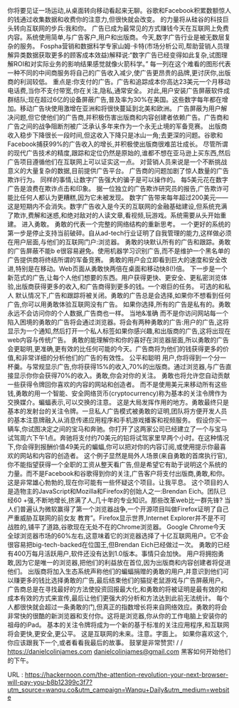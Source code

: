 你将要见证一场运动,从桌面转向移动看起来无聊。谷歌和Facebook积累数额惊人的钱通过收集数据和收费你的注意力,但很快就会改变。 
 的力量将从硅谷的科技巨头转向互联网的步兵:我和你。 
 广告已成为最常见的方式赚钱今天在互联网上免费内容。系统使用简单,与广告客户,用户和出版商。今天,数字广告行业是被无数层复杂的服务。 
 Fospha营销和数据科学专家山姆·卡特(市场分析公司,帮助营销人员理解异类数据获取更多的顾客成本效益)解释说:“数字广告已经变得如此复杂,试图理解ROI和对实际业务的影响结果感觉就像火箭科学。” 
 每一列在这个难看的图形代表一种不同的中间商服务将自己的广告收入减少,使广告更昂贵的品牌,更讨厌你,出版商的利润较低。 
 重点是:你支付的广告。广告和追踪成本你高达23美元一个月移动电话费,当你不支付带宽,你在关注,隐私,通常安全。 
 对此,用户安装广告屏蔽软件成群结队;现在超过6亿的设备屏蔽广告,普及率为30%在美国。这些数字每年都在增加。移动广告块使用激增在亚洲和将很快蔓延到北美和欧洲。 
 广告屏蔽为用户解决问题,但它使他们的广告商,并积极伤害出版商和内容创建者依赖广告。广告商和广告之间的战争阻断剂被广泛承认多年来作为一个永无止境的军备竞赛。 
 出版商收入稳步下降很长一段时间,但这收入下降只是冰山一角;去更深的问题。谷歌和Facebook捕获99%的广告收入的增长,并积极使出版商很难茁壮成长。 
 尽管所谓的现代广告技术的精度,跟踪和定位仍然是原始的,谁都不想在亚马逊上买东西,然后广告项目遵循他们在互联网上可以证实这一点。 
 对营销人员来说是一个不断挑战意义的大量复杂的数据,目前提供广告平台。 
 广告商的问题加剧了惊人数量的广告欺诈行为。 
 同样的事情,让数字广告强大的骗子是可以操作的。 
 每5美元花在数字广告是浪费在欺诈点击和印象。 
 据一位独立的广告欺诈研究员的报告,广告欺诈可能比任何人都认为更糟糕,因为它未被发现。 
 数字广告带来每年超过200美元——这是短期内不会消失。数字广告收入是今天的互联网的金融基础建设,但系统充满了欺诈,费解和迷惑,和绝对敌对的人读文章,看视频,玩游戏。系统需要从头开始重建。 
 进入勇敢。 
 勇敢的代表一个完整的网络结构的重新思考。 
 一个更好的系统的第一步是停止支持当前破碎。自从ad-tech行业证明了自我管理的能力,这样做必须在用户层面,与他们的互联网门户:浏览器。 
 勇敢的块默认所有的广告和跟踪。勇敢的广告屏蔽不能b 
 e很容易避免。使用机器学习识别广告,而不是维护一个黑名单的广告提供商将终结所谓的军备竞赛。 
 勇敢的用户会立即看到巨大的速度和安全改进,特别是在移动。Web页面从勇敢快两倍在桌面和移动快8(!)倍。 
 下一步是一个新范式的广告,让每个人他们想要的东西。用户获得更快、更安全、更私密浏览体验,出版商获得更多的收入,和广告商得到更多的钱。一个艰巨的任务。 
 可选的和私人 
 默认情况下,广告和跟踪将被关闭。勇敢的广告总是会选择,如果你不想看到任何广告,你可以用勇敢体验互联网没有广告。 
 如果你选择,所有的广告是私有的。勇敢永远不会访问你的个人数据,广告商也一样。 
 当地&准确 
 而不是你访问网站每一个陷入困境的勇敢的广告将会通过浏览器。将会有两种勇敢的广告:用户的广告,这将显示为一个通知,然后打开一个私人标签如果你感兴趣,和出版商的广告,这将出现在web内容与传统广告。 
 勇敢的能理解你和你的喜好在浏览器层面,所以勇敢的广告会更聪明,更准确,更有效的比任何可能的今天。广告商将为他们的钱获得更多的价值,和非常详细的分析他们的广告的有效性。 
 公平和聪明 
 用户,你将得到一个分一杯羹。与常规显示广告,你将获得15%的收入,70%的出版商。通过浏览器,与广告直接显示你你会获得70%的收入。勇敢,你会对你的关注。 
 勇敢也将允许您自动贡献一些获得令牌回你喜欢的内容的网站和创造者。 
 而不是使用美元来移动所有这些钱,勇敢的用一个智能、安全网络货币(cryptocurrency)称为基本的关注令牌作为交换媒介。蝙蝠表示,可以交换的注意。 
 这是大局发挥作用的地方。勇敢最终只是基本的发射台的关注令牌。一旦私人广告模式被勇敢的证明,团队将方便开发人员的基本注意牌融入从消息传递应用程序和手机游戏播客和视频服务。 
 假设你买一辆车,你试图决定之间的宝马和奔驰。你打开了这两家公司已经建立了一个与宝马试驾周六下午1点。奔驰将支付约70美元的铅将试驾家里早两个小时。在这种情况下,你会得到报酬价值49美元的蝙蝠,你可以把对你的内容订阅,或使用提示你最喜欢的网站和内容的创造者。 
 这个例子显然是局外人场景(来自勇敢的首席执行官),你不能指望获得一个全职的工资从整天看广告,但是希望它有助于说明这个系统的力量。而不是Facebook和谷歌得到你的关注,广告客户将支付出版商,勇敢,和你。 
 这是非常雄心勃勃的,现在你可能有一些怀疑这个项目。让我平息。 
 这个项目的人是造物主的JavaScript和Mozilla和Firefox的创始人之一:Brendan Eich。团队已经60 +强,不断地增长,挤满了人,几十年的专业知识。那些改革web比一群先锋? 
 当人们普遍认为微软赢得了第一个浏览器战争,一个开源项目叫做Firefox证明了自己严重威胁互联网的前女友 
 教育”。Firefox显示世界,Internet Explorer并不是不可战胜的,铺平了道路,谷歌现在无处不在的Chrome浏览器。 
 Google Chrome今天全球浏览器市场的60%左右,这意味着它的浏览器选择了十亿互联网用户。它不会很容易把big-tech-backed在位国王,但Brendan Eich已经做过一次。 
 勇敢的已经有400万每月活跃用户,软件还没有达到1.0版本。事情只会加快。 
 用户将拥抱勇敢,因为它是唯一的浏览器,把他们的利益放在首位,因为出版商和内容创建者将促进他们。 
 出版商将加入生态系统声称他们的蝙蝠捐赠的勇敢的用户,并意识到他们可以赚更多的钱比选择勇敢的广告,最后结束他们的猫捉老鼠游戏与广告屏蔽用户。 
 广告商总是在寻找最好的方法使投资回报最大化,和勇敢的将被证明是最有效的和成本有效的方式来宣传,最后让他们更强大的分析和方法达到此前无法统计。 
 每个人都很快就会超过一条勇敢的门,但真正的指数增长将来自网络效应。勇敢的将会非常快的很酷的新浏览器和支付你。这将是浏览器,你从你的工作电脑上安装你的祖母的iPad。 
 基本的关注令牌将成为一个新的基于标准的关注应用程序,和互联网将会更快,更安全,更公平。 
 这是互联网的未来。注意。字面上。 
 如果你喜欢这个,你应该跟我下一个,或者看看我最后的故事。 
 鼓掌是非常赞赏! 
 / / https://danielcolinjames.com danielcolinjames@gmail.com 
 黑客如何开始他们的下午。 
  
   
  URL : https://hackernoon.com/the-attention-revolution-your-next-browser-will-pay-you-b8b12399c3f7?utm_source=wanqu.co&utm_campaign=Wanqu+Daily&utm_medium=website